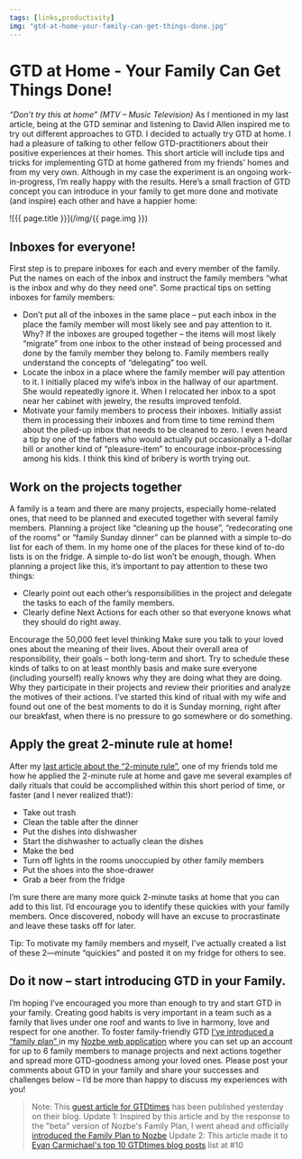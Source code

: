 ```yaml
---
tags: [links,productivity]
img: "gtd-at-home-your-family-can-get-things-done.jpg"
---
```


# GTD at Home - Your Family Can Get Things Done!

*“Don’t try this at home” (MTV – Music Television)* As I mentioned in my last article, being at the GTD seminar and listening to David Allen inspired me to try out different approaches to GTD. I decided to actually try GTD at home. I had a pleasure of talking to other fellow GTD-practitioners about their positive experiences at their homes. This short article will include tips and tricks for implementing GTD at home gathered from my friends’ homes and from my very own. Although in my case the experiment is an ongoing work-in-progress, I’m really happy with the results. Here’s a small fraction of GTD concept you can introduce in your family to get more done and motivate (and inspire) each other and have a happier home:

<!--More-->

![{{ page.title }}](/img/{{ page.img }})

## Inboxes for everyone!  

First step is to prepare inboxes for each and every member of the family. Put the names on each of the inbox and instruct the family members “what is the inbox and why do they need one”. Some practical tips on setting inboxes for family members:

- Don’t put all of the inboxes in the same place – put each inbox in the place the family member will most likely see and pay attention to it. Why? If the inboxes are grouped together – the items will most likely “migrate” from one inbox to the other instead of being processed and done by the family member they belong to. Family members really understand the concepts of “delegating” too well.
- Locate the inbox in a place where the family member will pay attention to it. I initially placed my wife’s inbox in the hallway of our apartment. She would repeatedly ignore it. When I relocated her inbox to a spot near her cabinet with jewelry, the results improved tenfold. 
- Motivate your family members to process their inboxes. Initially assist them in processing their inboxes and from time to time remind them about the piled-up inbox that needs to be cleaned to zero. I even heard a tip by one of the fathers who would actually put occasionally a 1-dollar bill or another kind of “pleasure-item” to encourage inbox-processing among his kids. I think this kind of bribery is worth trying out.

## Work on the projects together

A family is a team and there are many projects, especially home-related ones, that need to be planned and executed together with several family members. Planning a project like “cleaning up the house”, “redecorating one of the rooms” or “family Sunday dinner” can be planned with a simple to-do list for each of them. In my home one of the places for these kind of to-do lists is on the fridge. A simple to-do list won’t be enough, though. When planning a project like this, it’s important to pay attention to these two things:

- Clearly point out each other’s responsibilities in the project and delegate the tasks to each of the family members.
- Clearly define Next Actions for each other so that everyone knows what they should do right away.

Encourage the 50,000 feet level thinking Make sure you talk to your loved ones about the meaning of their lives. About their overall area of responsibility, their goals – both long-term and short. Try to schedule these kinds of talks to on at least monthly basis and make sure everyone (including yourself) really knows why they are doing what they are doing. Why they participate in their projects and review their priorities and analyze the motives of their actions. I’ve started this kind of ritual with my wife and found out one of the best moments to do it is Sunday morning, right after our breakfast, when there is no pressure to go somewhere or do something.

## Apply the great 2-minute rule at home!

After my [last article about the “2-minute rule”](/its-just-2-minutes-and-its-a-lot-of-time/), one of my friends told me how he applied the 2-minute rule at home and gave me several examples of daily rituals that could be accomplished within this short period of time, or faster (and I never realized that!):

- Take out trash 
- Clean the table after the dinner
- Put the dishes into dishwasher
- Start the dishwasher to actually clean the dishes 
- Make the bed 
- Turn off lights in the rooms unoccupied by other family members 
- Put the shoes into the shoe-drawer 
- Grab a beer from the fridge

I’m sure there are many more quick 2-minute tasks at home that you can add to this list. I’d encourage you to identify these quickies with your family members. Once discovered, nobody will have an excuse to procrastinate and leave these tasks off for later.

Tip: To motivate my family members and myself, I’ve actually created a list of these 2—minute “quickies” and posted it on my fridge for others to see.

## Do it now – start introducing GTD in your Family.

I’m hoping I’ve encouraged you more than enough to try and start GTD in your family. Creating good habits is very important in a team such as a family that lives under one roof and wants to live in harmony, love and respect for one another. To foster family-friendly GTD [I’ve introduced a “family plan” ](http://blogs.hitrss.com/nozbe/fa3a35bb-gift-for-your-family-from-nozbe---gtd-in-families%21)in my [Nozbe web application][n] where you can set up an account for up to 6 family members to manage projects and next actions together and spread more GTD-goodness among your loved ones. Please post your comments about GTD in your family and share your successes and challenges below – I’d be more than happy to discuss my experiences with you! 

> Note: This [guest article for GTDtimes](http://www.gtdtimes.com/2008/05/08/gtd-at-home-your-family-can-get-things-done/) has been published yesterday on their blog. Update 1: Inspired by this article and by the response to the "beta" version of Nozbe's Family Plan, I went ahead and officially [introduced the Family Plan to Nozbe](http://www.nozbe.com/gtd/blog/post-bd4ca1/new_-lower-_nozbe_plans_and_a_special_family_plan_for_you_and_your_loved_ones) Update 2: This article made it to [Evan Carmichael's top 10 GTDtimes blog posts](http://www.evancarmichael.com/Tools/Top-10-GTDTimes-Posts-2008.php) list at #10


[n]: https://michael.gratis/nozbe